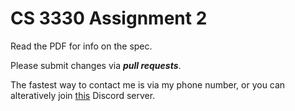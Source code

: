 # CS 3330 Assignment 2

Read the PDF for info on the spec.

Please submit changes via ***pull requests***.

The fastest way to contact me is via my phone number, or you can alteratively join [this](https://discord.gg/xJU4d6vCw8) Discord server.

